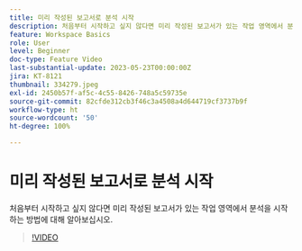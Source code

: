 ```yaml
---
title: 미리 작성된 보고서로 분석 시작
description: 처음부터 시작하고 싶지 않다면 미리 작성된 보고서가 있는 작업 영역에서 분석을 시작하는 방법에 대해 알아보십시오.
feature: Workspace Basics
role: User
level: Beginner
doc-type: Feature Video
last-substantial-update: 2023-05-23T00:00:00Z
jira: KT-8121
thumbnail: 334279.jpeg
exl-id: 2450b57f-af5c-4c55-8426-748a5c59735e
source-git-commit: 82cfde312cb3f46c3a4508a4d644719cf3737b9f
workflow-type: ht
source-wordcount: '50'
ht-degree: 100%

---
```


# 미리 작성된 보고서로 분석 시작

처음부터 시작하고 싶지 않다면 미리 작성된 보고서가 있는 작업 영역에서 분석을 시작하는 방법에 대해 알아보십시오.

>[!VIDEO](https://video.tv.adobe.com/v/334279/?learn=on)
